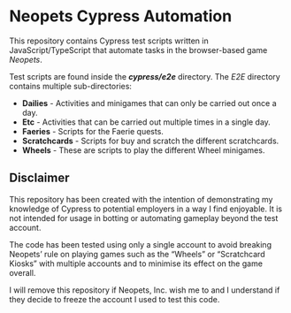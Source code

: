 # Neopets Cypress Automation

This repository contains Cypress test scripts written in JavaScript/TypeScript that automate tasks in the browser-based game _Neopets_.

Test scripts are found inside the **_cypress/e2e_** directory. The _E2E_ directory contains multiple sub-directories:

- **Dailies** - Activities and minigames that can only be carried out once a day.
- **Etc** - Activities that can be carried out multiple times in a single day.
- **Faeries** - Scripts for the Faerie quests.
- **Scratchcards** - Scripts for buy and scratch the different scratchcards.
- **Wheels** - These are scripts to play the different Wheel minigames.

## Disclaimer

This repository has been created with the intention of demonstrating my knowledge of Cypress to potential employers in a way I find enjoyable. It is not intended for usage in botting or automating gameplay beyond the test account.

The code has been tested using only a single account to avoid breaking Neopets’ rule on playing games such as the “Wheels” or “Scratchcard Kiosks” with multiple accounts and to minimise its effect on the game overall.

I will remove this repository if Neopets, Inc. wish me to and I understand if they decide to freeze the account I used to test this code.
